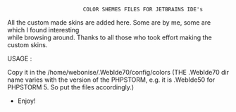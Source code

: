 							COLOR SHEMES FILES FOR JETBRAINS IDE's

  All the custom made skins are added here. Some are by me, some are which I found interesting     
while browsing around. Thanks to all those who took effort making the custom skins.


USAGE :

  Copy it in the /home/webonise/.WebIde70/config/colors
  (THE .WebIde70 dir name varies with the version of the PHPSTORM,
  e.g. it is .WebIde50 for PHPSTORM 5. So put the files accordingly.)


- Enjoy!

